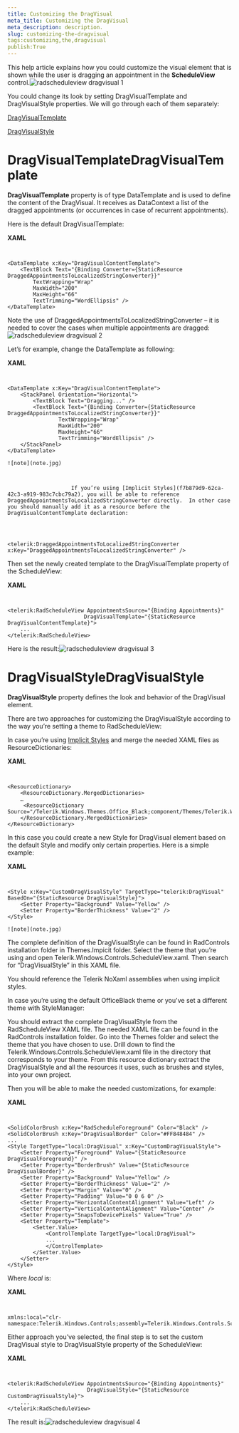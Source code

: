 ```yaml
---
title: Customizing the DragVisual
meta_title: Customizing the DragVisual
meta_description: description.
slug: customizing-the-dragvisual
tags:customizing,the,dragvisual
publish:True
---
```



This help article explains how you could customize the visual element that is shown while the user is dragging an appointment in the __ScheduleView__ control.![radscheduleview dragvisual 1](images\radscheduleview_dragvisual_1.png)

You could change its look by setting DragVisualTemplate and DragVisualStyle properties.  We will go through each of them separately:

[DragVisualTemplate](#DragVisualTemplate)

[DragVisualStyle](#DragVisualStyle)

# DragVisualTemplateDragVisualTemplate

__DragVisualTemplate__ property is of type DataTemplate and is used to define the content of the DragVisual.  It receives as DataContext a list of the dragged appointments (or occurrences in case of recurrent appointments). 

Here is the default DragVisualTemplate:


 __XAML__
    

```XAML


<DataTemplate x:Key="DragVisualContentTemplate">
	<TextBlock Text="{Binding Converter={StaticResource DraggedAppointmentsToLocalizedStringConverter}}" 
		TextWrapping="Wrap" 
		MaxWidth="200" 
		MaxHeight="66" 
		TextTrimming="WordEllipsis" />
</DataTemplate>  

```



Note the use of DraggedAppointmentsToLocalizedStringConverter – it is needed to cover  the cases when multiple appointments are dragged:![radscheduleview dragvisual 2](images\radscheduleview_dragvisual_2.png)

Let’s for example, change the DataTemplate  as following:


 __XAML__
    

```XAML


<DataTemplate x:Key="DragVisualContentTemplate">
	<StackPanel Orientation="Horizontal">
		<TextBlock Text="Dragging..." />
		<TextBlock Text="{Binding Converter={StaticResource DraggedAppointmentsToLocalizedStringConverter}}" 
				TextWrapping="Wrap" 
				MaxWidth="200" 
				MaxHeight="66" 
				TextTrimming="WordEllipsis" />
	</StackPanel>
</DataTemplate>

```


    ![note](note.jpg)
    	


						If you’re using [Implicit Styles](f7b879d9-62ca-42c3-a919-983c7cbc79a2), you will be able to reference DraggedAppointmentsToLocalizedStringConverter directly.  In other case you should manually add it as a resource before the DragVisualContentTemplate declaration:
					

 
							<telerik:DraggedAppointmentsToLocalizedStringConverter x:Key="DraggedAppointmentsToLocalizedStringConverter" />				
							

Then set the newly created template to the DragVisualTemplate property of the ScheduleView:


 __XAML__
    

```XAML


<telerik:RadScheduleView AppointmentsSource="{Binding Appointments}"
						DragVisualTemplate="{StaticResource DragVisualContentTemplate}">
	...
</telerik:RadScheduleView>

```



Here is the result:![radscheduleview dragvisual 3](images\radscheduleview_dragvisual_3.png)

# DragVisualStyleDragVisualStyle

__DragVisualStyle__ property defines the look and behavior of the DragVisual element.

There are two approaches for customizing the DragVisualStyle according to the way you’re setting a theme to RadScheduleView:

In case you’re using [Implicit Styles](f7b879d9-62ca-42c3-a919-983c7cbc79a2) and merge the needed XAML files as ResourceDictionaries:


 __XAML__
    

```XAML


<ResourceDictionary>
    <ResourceDictionary.MergedDictionaries>
	…	
     <ResourceDictionary Source="/Telerik.Windows.Themes.Office_Black;component/Themes/Telerik.Windows.Controls.ScheduleView.xaml"/>                
    </ResourceDictionary.MergedDictionaries>
</ResourceDictionary>

```



In this case you could create a new Style for DragVisual element based on the default Style and modify only certain properties. Here is a simple example:


 __XAML__
    

```XAML


<Style x:Key="CustomDragVisualStyle" TargetType="telerik:DragVisual" BasedOn="{StaticResource DragVisualStyle}">
	<Setter Property="Background" Value="Yellow" />
	<Setter Property="BorderThickness" Value="2" />
</Style>

```


    ![note](note.jpg)
    	

The complete definition of the DragVisualStyle can be found in RadControls installation folder in Themes.Impicit folder.  Select the theme that you’re using and open Telerik.Windows.Controls.ScheduleView.xaml. Then search for “DragVisualStyle” in this XAML file.

You should reference the Telerik NoXaml assemblies when using implicit styles.

In case you’re using the default OfficeBlack theme or you've set a different theme with StyleManager:

You should extract the complete DragVisualStyle from the RadScheduleView XAML file. The needed XAML file can be found in the RadControls installation folder. Go into the Themes folder and select the theme that you have chosen to use. Drill down to find the Telerik.Windows.Controls.ScheduleView.xaml file in the directory that corresponds to your theme.  From this resource dictionary extract the DragVisualStyle and all the resources it uses, such as brushes and styles, into your own project.  

Then you will be able to make the needed customizations, for example:


 __XAML__
    

```XAML


<SolidColorBrush x:Key="RadScheduleForeground" Color="Black" />
<SolidColorBrush x:Key="DragVisualBorder" Color="#FF848484" />
...
<Style TargetType="local:DragVisual" x:Key="CustomDragVisualStyle">
	<Setter Property="Foreground" Value="{StaticResource DragVisualForeground}" />
	<Setter Property="BorderBrush" Value="{StaticResource DragVisualBorder}" />
	<Setter Property="Background" Value="Yellow" />
	<Setter Property="BorderThickness" Value="2" />
	<Setter Property="Margin" Value="0" />
	<Setter Property="Padding" Value="0 0 6 0" />
	<Setter Property="HorizontalContentAlignment" Value="Left" />
	<Setter Property="VerticalContentAlignment" Value="Center" />
	<Setter Property="SnapsToDevicePixels" Value="True" />
	<Setter Property="Template">
		<Setter.Value>
			<ControlTemplate TargetType="local:DragVisual">
			...
			</ControlTemplate>
		</Setter.Value>
	</Setter>
</Style>

```



Where *local* is:


 __XAML__
    

```XAML


xmlns:local="clr-namespace:Telerik.Windows.Controls;assembly=Telerik.Windows.Controls.ScheduleView”

```



Either approach you’ve selected, the final step is to set the custom DragVisual style to DragVisualStyle property of the ScheduleView:


 __XAML__
    

```XAML


<telerik:RadScheduleView AppointmentsSource="{Binding Appointments}"
						 DragVisualStyle="{StaticResource CustomDragVisualStyle}">
	...
</telerik:RadScheduleView>

```



The result is:![radscheduleview dragvisual 4](images\radscheduleview_dragvisual_4.png)
